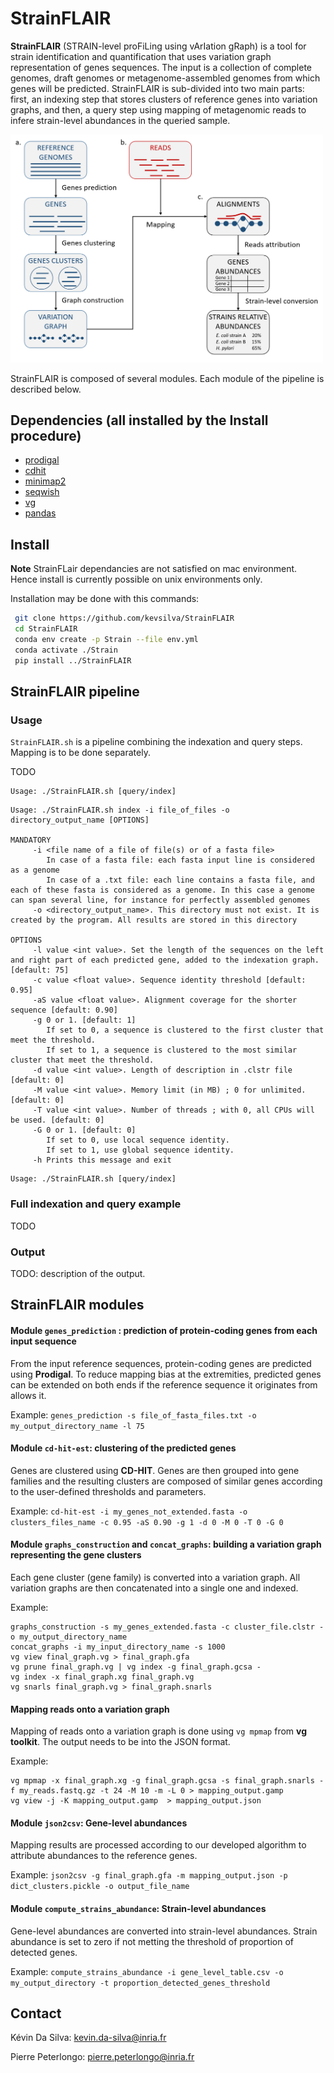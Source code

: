 # StrainFLAIR

**StrainFLAIR** (STRAIN-level proFiLing using vArIation gRaph) is a tool for strain identification and quantification that uses variation graph representation of genes sequences. The input is a collection of complete genomes, draft genomes or metagenome-assembled genomes from which genes will be predicted. StrainFLAIR is sub-divided into two main parts: first, an indexing step that stores clusters of reference genes into variation graphs, and then, a query step using mapping of metagenomic reads to infere strain-level abundances in the queried sample.

<img src="doc/overview.png" width="500">



StrainFLAIR is composed of several modules. Each module of the pipeline is described below.

## Dependencies (all installed by the Install procedure)
* [prodigal](https://github.com/hyattpd/Prodigal)
* [cdhit](https://github.com/weizhongli/cdhit)
* [minimap2](https://github.com/lh3/minimap2)
* [seqwish](https://github.com/ekg/seqwish)
* [vg](https://github.com/vgteam/vg)
* [pandas](https://pandas.pydata.org/)

## Install 
**Note** StrainFLair dependancies are not satisfied on mac environment. Hence install is currently possible on unix environments only.

Installation may be done with this commands: 
```bash
 git clone https://github.com/kevsilva/StrainFLAIR
 cd StrainFLAIR
 conda env create -p Strain --file env.yml
 conda activate ./Strain
 pip install ../StrainFLAIR
```



## StrainFLAIR pipeline

### Usage

`StrainFLAIR.sh` is a pipeline combining the indexation and query steps. Mapping is to be done separately.

TODO

```
Usage: ./StrainFLAIR.sh [query/index]
```

```
Usage: ./StrainFLAIR.sh index -i file_of_files -o directory_output_name [OPTIONS]

MANDATORY
	 -i <file name of a file of file(s) or of a fasta file>
	    In case of a fasta file: each fasta input line is considered as a genome
	    In case of a .txt file: each line contains a fasta file, and each of these fasta is considered as a genome. In this case a genome can span several line, for instance for perfectly assembled genomes
	 -o <directory_output_name>. This directory must not exist. It is created by the program. All results are stored in this directory

OPTIONS
	 -l value <int value>. Set the length of the sequences on the left and right part of each predicted gene, added to the indexation graph. [default: 75]
	 -c value <float value>. Sequence identity threshold [default: 0.95]
	 -aS value <float value>. Alignment coverage for the shorter sequence [default: 0.90]
	 -g 0 or 1. [default: 1]
	    If set to 0, a sequence is clustered to the first cluster that meet the threshold.
	    If set to 1, a sequence is clustered to the most similar cluster that meet the threshold.
	 -d value <int value>. Length of description in .clstr file [default: 0]
	 -M value <int value>. Memory limit (in MB) ; 0 for unlimited. [default: 0]
	 -T value <int value>. Number of threads ; with 0, all CPUs will be used. [default: 0]
	 -G 0 or 1. [default: 0]
	    If set to 0, use local sequence identity.
	    If set to 1, use global sequence identity.
	 -h Prints this message and exit

```

```
Usage: ./StrainFLAIR.sh [query/index]
```

### Full indexation and query example

TODO

### Output

TODO: description of the output. 

## StrainFLAIR modules

#### Module `genes_prediction` : prediction of protein-coding genes from each input sequence

From the input reference sequences, protein-coding genes are predicted using **Prodigal**. To reduce mapping bias at the extremities, predicted genes can be extended on both ends if the reference sequence it originates from allows it.

Example: `genes_prediction -s file_of_fasta_files.txt -o my_output_directory_name -l 75`

#### Module `cd-hit-est`: clustering of the predicted genes

Genes are clustered using **CD-HIT**. Genes are then grouped into gene families and the resulting clusters are composed of similar genes according to the user-defined thresholds and parameters.

Example: `cd-hit-est -i my_genes_not_extended.fasta -o clusters_files_name -c 0.95 -aS 0.90 -g 1 -d 0 -M 0 -T 0 -G 0`

#### Module `graphs_construction` and `concat_graphs`: building a variation graph representing the gene clusters

Each gene cluster (gene family) is converted into a variation graph. All variation graphs are then concatenated into a single one and indexed.

Example: 
```
graphs_construction -s my_genes_extended.fasta -c cluster_file.clstr -o my_output_directory_name
concat_graphs -i my_input_directory_name -s 1000
vg view final_graph.vg > final_graph.gfa
vg prune final_graph.vg | vg index -g final_graph.gcsa -
vg index -x final_graph.xg final_graph.vg
vg snarls final_graph.vg > final_graph.snarls
```

#### Mapping reads onto a variation graph

Mapping of reads onto a variation graph is done using `vg mpmap` from **vg toolkit**. The output needs to be into the JSON format.

Example: 
```
vg mpmap -x final_graph.xg -g final_graph.gcsa -s final_graph.snarls -f my_reads.fastq.gz -t 24 -M 10 -m -L 0 > mapping_output.gamp 
vg view -j -K mapping_output.gamp  > mapping_output.json
```

#### Module `json2csv`: Gene-level abundances

Mapping results are processed according to our developed algorithm to attribute abundances to the reference genes.

Example: `json2csv -g final_graph.gfa -m mapping_output.json -p dict_clusters.pickle -o output_file_name`

#### Module `compute_strains_abundance`: Strain-level abundances

Gene-level abundances are converted into strain-level abundances. Strain abundance is set to zero if not metting the threshold of proportion of detected genes.

Example: `compute_strains_abundance -i gene_level_table.csv -o my_output_directory -t proportion_detected_genes_threshold`

## Contact

Kévin Da Silva: kevin.da-silva@inria.fr

Pierre Peterlongo: pierre.peterlongo@inria.fr




